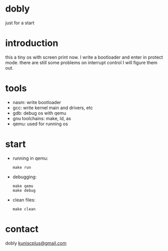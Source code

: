 # dobly
just for a start

# introduction
 this a tiny os with screen print now.
 I write a bootloader and enter in protect mode.
 there are still some problems on interrupt control
 I will figure them out.

# tools
  - nasm: write bootloader 
  - gcc: write kernel main and drivers, etc
  - gdb: debug os with qemu
  - gnu toolchains: make, ld, as
  - qemu: used for running os

# start
  - running in qemu:
    ```
    make run
    ```
  - debugging:
    ```
    make qemu
    make debug
    ```
  - clean files:
    ```
    make clean
    ```

# contact
  dobly kuniscplus@gmail.com
 
